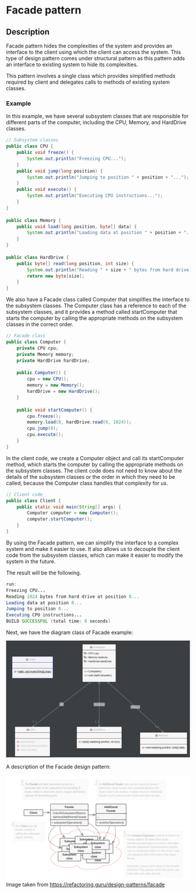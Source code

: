 # Facade pattern

## Description

Facade pattern hides the complexities of the system and provides an interface to the client using which the client can access the system. This type of design pattern comes under structural pattern as this pattern adds an interface to existing system to hide its complexities.

This pattern involves a single class which provides simplified methods required by client and delegates calls to methods of existing system classes.

### Example

In this example, we have several subsystem classes that are responsible for different parts of the computer, including the CPU, Memory, and HardDrive classes.

```Java
// Subsystem classes
public class CPU {
    public void freeze() { 
        System.out.println("Freezing CPU..."); 
    }
    public void jump(long position) { 
        System.out.println("Jumping to position " + position + "..."); 
    }
    public void execute() { 
        System.out.println("Executing CPU instructions..."); 
    }
}

public class Memory {
    public void load(long position, byte[] data) {
        System.out.println("Loading data at position " + position + "...");
    }
}

public class HardDrive {
    public byte[] read(long position, int size) {
        System.out.println("Reading " + size + " bytes from hard drive at position " + position + "...");
        return new byte[size];
    }
}
```

We also have a Facade class called Computer that simplifies the interface to the subsystem classes. The Computer class has a reference to each of the subsystem classes, and it provides a method called startComputer that starts the computer by calling the appropriate methods on the subsystem classes in the correct order.

```Java
// Facade class
public class Computer {
    private CPU cpu;
    private Memory memory;
    private HardDrive hardDrive;

    public Computer() {
        cpu = new CPU();
        memory = new Memory();
        hardDrive = new HardDrive();
    }

    public void startComputer() {
        cpu.freeze();
        memory.load(0, hardDrive.read(0, 1024));
        cpu.jump(0);
        cpu.execute();
    }
}
```

In the client code, we create a Computer object and call its startComputer method, which starts the computer by calling the appropriate methods on the subsystem classes. The client code does not need to know about the details of the subsystem classes or the order in which they need to be called, because the Computer class handles that complexity for us.

```Java
// Client code
public class Client {
    public static void main(String[] args) {
        Computer computer = new Computer();
        computer.startComputer();
    }
}
```

By using the Facade pattern, we can simplify the interface to a complex system and make it easier to use. It also allows us to decouple the client code from the subsystem classes, which can make it easier to modify the system in the future.

The result will be the following.

```Java
run:
Freezing CPU...
Reading 1024 bytes from hard drive at position 0...
Loading data at position 0...
Jumping to position 0...
Executing CPU instructions...
BUILD SUCCESSFUL (total time: 0 seconds)
```

Next, we have the diagram class of Facade example:

![Facade](Diagrams/Facade.jpg)

A description of the Facade design pattern:

![Facade](Diagrams/FacadeDescription.jpg)
Image taken from https://refactoring.guru/design-patterns/facade